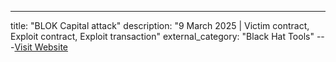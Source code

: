---
title: "BLOK Capital attack"
description: "9 March 2025 | Victim contract, Exploit contract, Exploit transaction"
external_category: "Black Hat Tools"
---[Visit Website](https://x.com/CertiKAlert/status/1898933348069933537)

